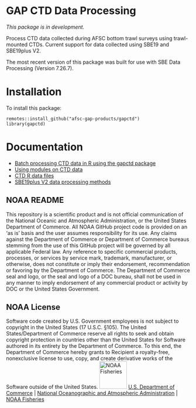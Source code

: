 # GAP CTD Data Processing

*This package is in development.*

Process CTD data collected during AFSC bottom trawl surveys using trawl-mounted CTDs. Current support for data collected using SBE19 and SBE19plus V2.

The most recent version of this package was built for use with SBE Data Processing (Version 7.26.7).


# Installation 

To install this package:

```
remotes::install_github("afsc-gap-products/gapctd")
library(gapctd)
```

# Documentation

- [Batch processing CTD data in R using the gapctd package](0_batch_processing.md)
- [Using modules on CTD data](./doc/data_processing_modules.md)
- [CTD R data files](./doc/ctd_data_files.md)
- [SBE19plus V2 data processing methods](./doc/batch_processing_methods.md)

## NOAA README
This repository is a scientific product and is not official communication of the National Oceanic and Atmospheric Administration, or the United States Department of Commerce. All NOAA GitHub project code is provided on an ‘as is’ basis and the user assumes responsibility for its use. Any claims against the Department of Commerce or Department of Commerce bureaus stemming from the use of this GitHub project will be governed by all applicable Federal law. Any reference to specific commercial products, processes, or services by service mark, trademark, manufacturer, or otherwise, does not constitute or imply their endorsement, recommendation or favoring by the Department of Commerce. The Department of Commerce seal and logo, or the seal and logo of a DOC bureau, shall not be used in any manner to imply endorsement of any commercial product or activity by DOC or the United States Government.

## NOAA License
Software code created by U.S. Government employees is not subject to copyright in the United States (17 U.S.C. §105). The United States/Department of Commerce reserve all rights to seek and obtain copyright protection in countries other than the United States for Software authored in its entirety by the Department of Commerce. To this end, the Department of Commerce hereby grants to Recipient a royalty-free, nonexclusive license to use, copy, and create derivative works of the Software outside of the United States.
<img src="https://raw.githubusercontent.com/nmfs-general-modeling-tools/nmfspalette/main/man/figures/noaa-fisheries-rgb-2line-horizontal-small.png" alt="NOAA Fisheries" height="75"/>
[U.S. Department of Commerce](https://www.commerce.gov/) \| [National Oceanographic and Atmospheric Administration](https://www.noaa.gov) \| [NOAA Fisheries](https://www.fisheries.noaa.gov/)

